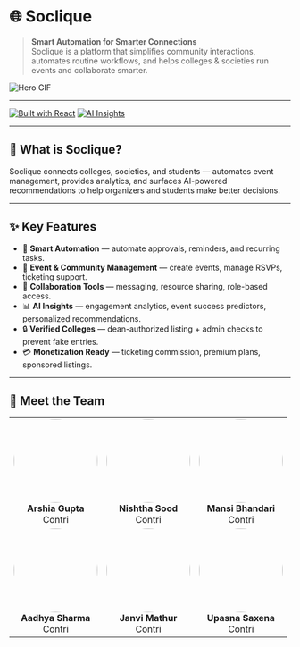 # 🌐 Soclique

> **Smart Automation for Smarter Connections**  
> Soclique is a platform that simplifies community interactions, automates routine workflows, and helps colleges & societies run events and collaborate smarter.

![Hero GIF](./assets/hero.gif) <!-- Replace with your demo GIF or hero image -->

---

[![Built with React](https://img.shields.io/badge/Built%20with-React-blue.svg)](#)
[![AI Insights](https://img.shields.io/badge/Feature-AI%20Insights-orange.svg)](#)  

---

## 🚀 What is Soclique?
Soclique connects colleges, societies, and students — automates event management, provides analytics, and surfaces AI-powered recommendations to help organizers and students make better decisions.

---

## ✨ Key Features
- 🔄 **Smart Automation** — automate approvals, reminders, and recurring tasks.  
- 📅 **Event & Community Management** — create events, manage RSVPs, ticketing support.  
- 🤝 **Collaboration Tools** — messaging, resource sharing, role-based access.  
- 📊 **AI Insights** — engagement analytics, event success predictors, personalized recommendations.  
- 🔒 **Verified Colleges** — dean-authorized listing + admin checks to prevent fake entries.  
- 💳 **Monetization Ready** — ticketing commission, premium plans, sponsored listings.

---

## 👥 Meet the Team

<div align="center">

<table>
  <tr>
    <td align="center">
      <img src="/assets/arshia.jpeg" width="150" height="150" style="object-fit: cover; border-radius: 50%;" /><br>
      <b>Arshia Gupta</b><br>
      Contri
    </td>
    <td align="center">
      <img src="/assets/nishtha.jpeg" width="150" height="150" style="object-fit: cover; border-radius: 50%;" /><br>
      <b>Nishtha Sood</b><br>
      Contri
    </td>
    <td align="center">
      <img src="/assets/mansi.jpeg" width="150" height="150" style="object-fit: cover; border-radius: 50%;" /><br>
      <b>Mansi Bhandari</b><br>
      Contri
    </td>
  </tr>
  <tr>
    <td align="center">
      <img src="/assets/aadhya.jpeg" width="150" height="150" style="object-fit: cover; border-radius: 50%;" /><br>
      <b>Aadhya Sharma</b><br>
      Contri
    </td>
    <td align="center">
      <img src="/assets/janvi.jpeg" width="150" height="150" style="object-fit: cover; border-radius: 50%;" /><br>
      <b>Janvi Mathur</b><br>
      Contri
    </td>
    <td align="center">
      <img src="/assets/upasna.jpeg" width="150" height="150" style="object-fit: cover; border-radius: 50%;" /><br>
      <b>Upasna Saxena</b><br>
      Contri
    </td>
  </tr>
</table>

</div>
